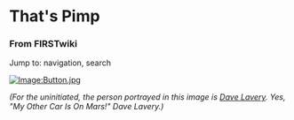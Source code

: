 

# That's Pimp

### From FIRSTwiki

Jump to: navigation, search

[![Image:Button.jpg](/media/c/ca/Button.jpg)](Image:Button.jpg
"Image:Button.jpg" )

_(For the uninitiated, the person portrayed in this image is [Dave
Lavery](Dave_Lavery "Dave Lavery" ). Yes, _"My Other Car Is On
Mars!"_ Dave Lavery.)_

